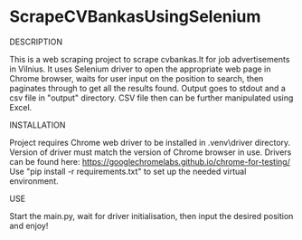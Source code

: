 ﻿# ScrapeCVBankasUsingSelenium

DESCRIPTION

This is a web scraping project to scrape cvbankas.lt for job advertisements in Vilnius. 
It uses Selenium driver to open the appropriate web page in Chrome browser, waits for user input on the position to search, 
then paginates through to get all the results found. Output goes to stdout and a csv file 
in "output" directory. CSV file then can be further manipulated using Excel.


INSTALLATION

Project requires Chrome web driver to be installed in \.venv\driver directory.
Version of driver must match the version of Chrome browser in use. Drivers can be found here:
https://googlechromelabs.github.io/chrome-for-testing/
Use "pip install -r requirements.txt" to set up the needed virtual environment.

USE

Start the main.py, wait for driver initialisation, then input the desired position and enjoy!
